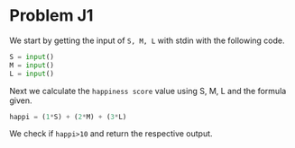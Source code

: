 # Problem J1

We start by getting the input of ```S, M, L``` with stdin with the following code.

```python
S = input()
M = input()
L = input()
```
Next we calculate the ```happiness score``` value using S, M, L and the formula given.

```python
happi = (1*S) + (2*M) + (3*L)
```

We check if ```happi>10``` and return the respective output.  